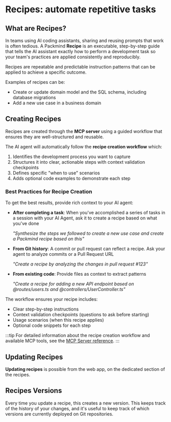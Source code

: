# Recipes: automate repetitive tasks

## What are Recipes?

In teams using AI coding assistants, sharing and reusing prompts that work is often tedious. A Packmind **Recipe** is an executable, step-by-step guide that tells the AI assistant exactly how to perform a development task so your team's practices are applied consistently and reproducibly.

Recipes are repeatable and predictable instruction patterns that can be applied to achieve a specific outcome.

Examples of recipes can be:

- Create or update domain model and the SQL schema, including database migrations
- Add a new use case in a business domain

## Creating Recipes

Recipes are created through the **MCP server** using a guided workflow that ensures they are well-structured and reusable.

The AI agent will automatically follow the **recipe creation workflow** which:

1. Identifies the development process you want to capture
2. Structures it into clear, actionable steps with context validation checkpoints
3. Defines specific "when to use" scenarios
4. Adds optional code examples to demonstrate each step

### Best Practices for Recipe Creation

To get the best results, provide rich context to your AI agent:

- **After completing a task**: When you've accomplished a series of tasks in a session with your AI Agent, ask it to create a recipe based on what you've done

  _"Synthesize the steps we followed to create a new use case and create a Packmind recipe based on this"_

- **From Git history**: A commit or pull request can reflect a recipe. Ask your agent to analyze commits or a Pull Request URL

  _"Create a recipe by analyzing the changes in pull request #123"_

- **From existing code**: Provide files as context to extract patterns

  _"Create a recipe for adding a new API endpoint based on @routes/users.ts and @controllers/UserController.ts"_

The workflow ensures your recipe includes:

- Clear step-by-step instructions
- Context validation checkpoints (questions to ask before starting)
- Usage scenarios (when this recipe applies)
- Optional code snippets for each step

:::tip
For detailed information about the recipe creation workflow and available MCP tools, see the [MCP Server reference](./mcp-server.md).
:::

## Updating Recipes

**Updating recipes** is possible from the web app, on the dedicated section of the recipes.

## Recipes Versions

Every time you update a recipe, this creates a new version.
This keeps track of the history of your changes, and it's useful to keep track of which versions are currently deployed on Git repositories.
